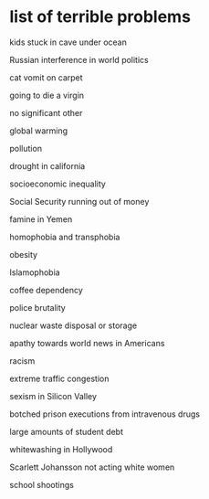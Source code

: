 # list of terrible problems

kids stuck in cave under ocean

Russian interference in world politics

cat vomit on carpet

going to die a virgin

no significant other

global warming

pollution

drought in california

socioeconomic inequality

Social Security running out of money

famine in Yemen

homophobia and transphobia

obesity

Islamophobia 

coffee dependency

police brutality

nuclear waste disposal or storage

apathy towards world news in Americans

racism

extreme traffic congestion

sexism in Silicon Valley

botched prison executions from intravenous drugs

large amounts of student debt

whitewashing in Hollywood

Scarlett Johansson not acting white women

school shootings